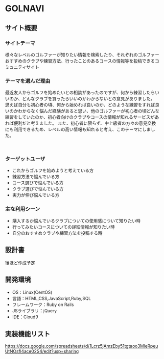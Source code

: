 # GOLNAVI<!--ここにアプリ名を入力-->
<!--​READMEを作成する際は、項目内の【補足説明】は削除して完成させてください。-->
## サイト概要
### サイトテーマ
<!-- 【補足説明】 -->
<!-- - 〜なコミュニティサイトorレビューサイトorSNS　と１文で記載する --> 
様々なレベルのゴルファーが知りたい情報を検索したり、それぞれのゴルファーおすすめのクラブや練習方法、行ったことのあるコースの情報等を投稿できるコミュニティサイト
​
### テーマを選んだ理由
<!-- 【補足説明】 -->
<!-- - ですます調で記載しましょう。READMEファイルは企業様も見られます。 -->
<!-- - ３文以上記載しましょう。 -->
最近友人からゴルフを始めたいとの相談があったのですが、何から練習したらいいのか、どんなクラブを買ったらいいのかわからないとの意見がありました。
思えば自分も初心者の頃、何から始めれば良いのか、どのような練習をすれば良いのかわからなく悩んだ経験があると思い、他のゴルファーが初心者の頃どんな練習をしていたのか、初心者向けのクラブやコースの情報が知れるサービスがあれば便利だと考えました。
また、初心者に限らず、中上級者の方々の意見交換にも利用できるため、レベルの高い情報も知れると考え、このテーマにしました。

<!--　★テーマ理由を記載する際のポイント　-->
<!-- - 自分自身の背景の説明（このポートフォリオを作る前提を説明） -->
<!-- - 扱う題材が抱えている問題・課題の説明 -->
<!-- - ターゲットとするユーザーが持つであろう課題の説明（需要をアピールするため） -->
<!-- - 当問題を解決するために、このようなポートフォリオを制作してみようと考えました」という結び -->

<!-- ★記載例 -->
<!-- もともと料理が好きで、オリジナルレシピで料理を作ることが多いのですが、少しずつレシピが1パターンになってきており頭を悩ませていました。 -->
<!-- 身近に自分と同じように、料理を好んでする友人がいないため困っていた所、他の人がどのようなレシピで作っているのかを知れるサービスがあれば便利だと考えました。 -->
<!-- また料理好きな人だけでなく、日々料理を作る必要があるがレシピに困っている人の助けにもなると考え、このテーマにしました。 -->
​
### ターゲットユーザ
<!-- 【補足説明】 -->
<!-- - 〜な人という記載方法で、2つ以上記載しましょう -->
<!-- - テーマ理由と矛盾のないターゲットを選出しましょう -->
<!-- - 実際にサービスを利用する立場であると想定しましょう  -->
- これからゴルフを始めようと考えている方
- 練習方法で悩んでいる方
- コース選びで悩んでいる方
- クラブ選びで悩んでいる方
- 実力が伸び悩んでいる方
​
### 主な利用シーン
<!-- 【補足説明】 -->
<!-- - 〜な時という記載方法で、2つ以上記載しましょう -->
- 購入するか悩んでいるクラブについての使用感について知りたい時
- 行ってみたいコースについての詳細情報が知りたい時
- 自分のおすすめクラブや練習方法を投稿する時
​
## 設計書
<!-- 【補足説明】 -->
<!-- - テーマ提出時点では不要です。 -->
<!-- - 当項目には「後ほど作成予定」と記載しましょう。 -->
後ほど作成予定
​
## 開発環境
- OS：Linux(CentOS)
- 言語：HTML,CSS,JavaScript,Ruby,SQL
- フレームワーク：Ruby on Rails
- JSライブラリ：jQuery
- IDE：Cloud9
​
<!--## 使用素材-->
<!-- - 外部サービスの画像素材・音声素材を使用した場合は、必ずサービス名とURLを明記してください。 -->
<!-- - アプリケーションの実装に使用したgem/bootstrapのリファレンスなどの記載は不要です。 -->
<!-- - 使用しない場合は、使用素材の項目をREADMEから削除してください。 -->
<!-- - 架空の団体・題材を前提にポートフォリオを制作する場合、下記のテンプレートを当項目内に記載しましょう。 -->
<!-- 【テンプレート】 -->
<!-- 著作権を考慮し、架空のデータを扱う予定です。 -->
<!-- なお今後、実在するデータを利用する際には、事前に著作権保持者と契約を結んだ上で利用します。 -->

## 実装機能リスト
https://docs.google.com/spreadsheets/d/1Lcrz5jAmzEby51tgtaoo3MleRpeuUtNOsfI4ace02S4/edit?usp=sharing